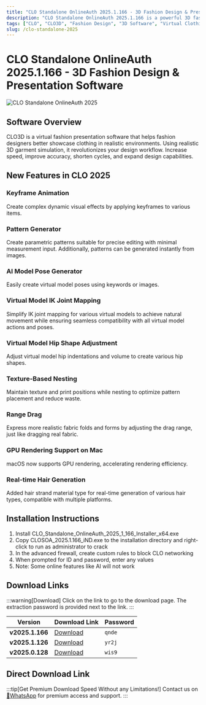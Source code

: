 ```yaml
---
title: "CLO Standalone OnlineAuth 2025.1.166 - 3D Fashion Design & Presentation Software"
description: "CLO Standalone OnlineAuth 2025.1.166 is a powerful 3D fashion design and presentation software that helps fashion designers showcase clothing in realistic virtual environments with accurate 3D garment simulation."
tags: ["CLO", "CLO3D", "Fashion Design", "3D Software", "Virtual Clothing", "Garment Simulation", "Fashion Presentation", "Clothing Design", "3D Modeling"]
slug: /clo-standalone-2025
---
```


# CLO Standalone OnlineAuth 2025.1.166 - 3D Fashion Design & Presentation Software

![CLO Standalone OnlineAuth 2025](https://www.gfxcamp.com/wp-content/uploads/2025/05/CLO-Standalone-OnlineAuth-2025.jpg)

## Software Overview

CLO3D is a virtual fashion presentation software that helps fashion designers better showcase clothing in realistic environments. Using realistic 3D garment simulation, it revolutionizes your design workflow. Increase speed, improve accuracy, shorten cycles, and expand design capabilities.

## New Features in CLO 2025

### Keyframe Animation
Create complex dynamic visual effects by applying keyframes to various items.

### Pattern Generator
Create parametric patterns suitable for precise editing with minimal measurement input. Additionally, patterns can be generated instantly from images.

### AI Model Pose Generator
Easily create virtual model poses using keywords or images.

### Virtual Model IK Joint Mapping
Simplify IK joint mapping for various virtual models to achieve natural movement while ensuring seamless compatibility with all virtual model actions and poses.

### Virtual Model Hip Shape Adjustment
Adjust virtual model hip indentations and volume to create various hip shapes.

### Texture-Based Nesting
Maintain texture and print positions while nesting to optimize pattern placement and reduce waste.

### Range Drag
Express more realistic fabric folds and forms by adjusting the drag range, just like dragging real fabric.

### GPU Rendering Support on Mac
macOS now supports GPU rendering, accelerating rendering efficiency.

### Real-time Hair Generation
Added hair strand material type for real-time generation of various hair types, compatible with multiple platforms.

## Installation Instructions

1. Install CLO_Standalone_OnlineAuth_2025_1_166_Installer_x64.exe
2. Copy CLOSOA_2025.1.166_iND.exe to the installation directory and right-click to run as administrator to crack
3. In the advanced firewall, create custom rules to block CLO networking
4. When prompted for ID and password, enter any values
5. Note: Some online features like AI will not work

## Download Links

:::warning[Download]
Click on the link to go to the download page. The extraction password is provided next to the link.
:::

| Version | Download Link | Password |
| ------- | ------------- | -------- |
| **v2025.1.166** | [Download](https://pan.baidu.com/s/1dXmUGa52fFvoUk5XAB-OnQ?pwd=qnde) | `qnde` |
| **v2025.1.126** | [Download](https://pan.baidu.com/s/1w1SBORuyiAyw0aoOcyHejw?pwd=yr2j) | `yr2j` |
| **v2025.0.128** | [Download](https://pan.baidu.com/s/1I6vfy3s7dfPamykk4q972g?pwd=wis9) | `wis9` |
## Direct Download Link
:::tip[Get Premium Download Speed Without any Limitations!]
Contact us on [💬WhatsApp](https://wa.me/+8613237610083) for premium  access and support.
:::